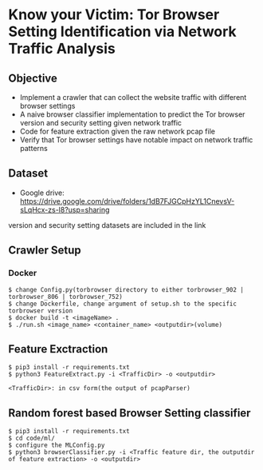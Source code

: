 # Know your Victim: Tor Browser Setting Identification via Network Traffic Analysis

## Objective

- Implement a crawler that can collect the website traffic with different browser settings
- A naive browser classifier implementation to predict the Tor browser version and security setting given network traffic
- Code for feature extraction given the raw network pcap file
- Verify that Tor browser settings have notable impact on network traffic patterns

## Dataset

- Google drive: https://drive.google.com/drive/folders/1dB7FJGCpHzYL1CnevsV-sLqHcx-zs-l8?usp=sharing

version and security setting datasets are included in the link

## Crawler Setup

### Docker

```
$ change Config.py(torbrowser directory to either torbrowser_902 | torbrowser_806 | torbrowser_752)
$ change Dockerfile, change argument of setup.sh to the specific torbrowser version
$ docker build -t <imageName> .
$ ./run.sh <image_name> <container_name> <outputdir>(volume)
```

## Feature Exctraction

```
$ pip3 install -r requirements.txt
$ python3 FeatureExtract.py -i <TrafficDir> -o <outputdir>

<TrafficDir>: in csv form(the output of pcapParser)
```

## Random forest based Browser Setting classifier

```
$ pip3 install -r requirements.txt
$ cd code/ml/
$ configure the MLConfig.py
$ python3 browserClassifier.py -i <Traffic feature dir, the outputdir of feature extraction> -o <outputdir>
```